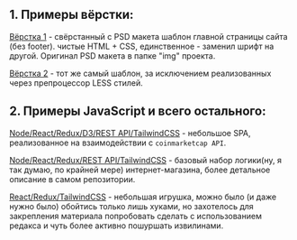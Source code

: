 ## 1. Примеры вёрстки:

[Вёрстка 1](https://egorius1979.github.io/HTML+CSS/ "папка `HTML+CSS`") - свёрстанный с PSD макета шаблон главной страницы сайта (без footer). чистые HTML + CSS, единственное - заменил шрифт на другой. Оригинал PSD макета в папке "img" проекта.

[Вёрстка 2](https://egorius1979.github.io/HTML+LESS/ "папка `HTML+LESS`") - тот же самый шаблон, за исключением реализованных через препроцессор LESS стилей.

## 2. Примеры JavaScript и всего остального:

[Node/React/Redux/D3/REST API/TailwindCSS](https://github.com/Egorius1979/cryptoinfo) - небольшое SPA, реализованное на взаимодействии с `coinmarketcap API`.

[Node/React/Redux/REST API/TailwindCSS](https://github.com/Egorius1979/React-e-commerce) - базовый набор логики(ну, я так думаю, по крайней мере) интернет-магазина, более детальное описание в самом репозитории.

[React/Redux/TailwindCSS](https://github.com/Egorius1979/game-react-redux) - небольшая игрушка, можно было (и даже нужно было) обойтись только лишь хуками, но захотелось для закрепления материала попробовать сделать с использованием редакса и чуть более активно пошуршать извилинами.
